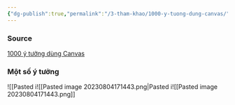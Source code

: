 ```yaml
---
{"dg-publish":true,"permalink":"/3-tham-khao/1000-y-tuong-dung-canvas/","dgPassFrontmatter":true,"noteIcon":"1","created":"","updated":""}
---
```


### Source
[1000 ý tưởng dùng Canvas](https://mp.weixin.qq.com/s?__biz=Mzg5Njk3MDUyMQ%3D%3D&mid=2247487468&idx=1&sn=79f2ed8cb7af3bfa9188aa3182c831fa&source=41&fbclid=IwAR2x-3f6pX0LGyc4Zga15-7f1lgoTnYxlpQ0M7Nzhxnmne1zZKTNbAv2R3U#wechat_redirect)

### Một số ý tưởng



![[Pasted i![[Pasted image 20230804171443.png\|Pasted i![[Pasted image 20230804171443.png]]



